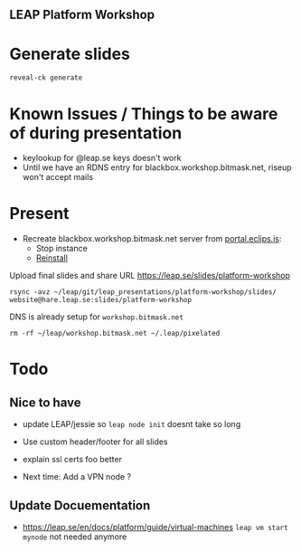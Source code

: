 ## LEAP Platform Workshop


# Generate slides

    reveal-ck generate


# Known Issues / Things to be aware of during presentation

- keylookup for @leap.se keys doesn't work
- Until we have an RDNS entry for blackbox.workshop.bitmask.net, riseup won't accept mails

# Present

- Recreate blackbox.workshop.bitmask.net server from [portal.eclips.is](https://portal.eclips.is/portal/cloud/instance/console?id=1690):
  - Stop instance
  - [Reinstall](https://portal.eclips.is/portal/cloud/Instance/reinstall?id=1690)


Upload final slides and share URL https://leap.se/slides/platform-workshop

    rsync -avz ~/leap/git/leap_presentations/platform-workshop/slides/ website@hare.leap.se:slides/platform-workshop

DNS is already setup for `workshop.bitmask.net`

    rm -rf ~/leap/workshop.bitmask.net ~/.leap/pixelated

# Todo

## Nice to have 

- update LEAP/jessie so `leap node init` doesnt take so long
- Use custom header/footer for all slides
- explain ssl certs foo better

- Next time: Add a VPN node ?

## Update Docuementation

- https://leap.se/en/docs/platform/guide/virtual-machines  `leap vm start mynode` not needed anymore
